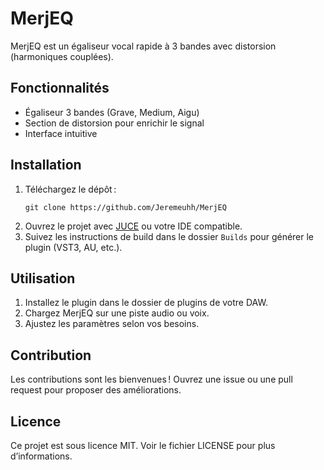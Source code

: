 
# MerjEQ

MerjEQ est un égaliseur vocal rapide à 3 bandes avec distorsion (harmoniques couplées).

## Fonctionnalités
- Égaliseur 3 bandes (Grave, Medium, Aigu)
- Section de distorsion pour enrichir le signal
- Interface intuitive

## Installation
1. Téléchargez le dépôt :
	```
	git clone https://github.com/Jeremeuhh/MerjEQ
	```
2. Ouvrez le projet avec [JUCE](https://juce.com/) ou votre IDE compatible.
3. Suivez les instructions de build dans le dossier `Builds` pour générer le plugin (VST3, AU, etc.).

## Utilisation
1. Installez le plugin dans le dossier de plugins de votre DAW.
2. Chargez MerjEQ sur une piste audio ou voix.
3. Ajustez les paramètres selon vos besoins.

## Contribution
Les contributions sont les bienvenues ! Ouvrez une issue ou une pull request pour proposer des améliorations.

## Licence
Ce projet est sous licence MIT. Voir le fichier LICENSE pour plus d’informations.
